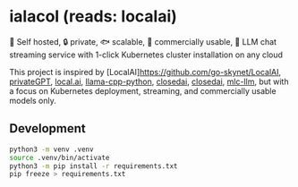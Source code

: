 # ialacol (reads: localai)

🦄 Self hosted, 🔒 private, 🐟 scalable, 🤑 commercially usable, 💬 LLM chat streaming service with 1-click Kubernetes cluster installation on any cloud

This project is inspired by [LocalAI]<https://github.com/go-skynet/LocalAI>, [privateGPT](https://github.com/imartinez/privateGPT), [local.ai](https://github.com/louisgv/local.ai), [llama-cpp-python](https://github.com/abetlen/llama-cpp-python), [closedai](https://github.com/closedai-project/closedai), [closedai](https://github.com/closedai-project/closedai), [mlc-llm](https://github.com/mlc-ai/mlc-llm), but with a focus on Kubernetes deployment, streaming, and commercially usable models only.

## Development

```sh
python3 -m venv .venv
source .venv/bin/activate
python3 -m pip install -r requirements.txt
pip freeze > requirements.txt
```
